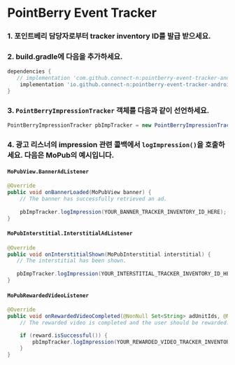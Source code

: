 # PointBerry Event Tracker

### 1. 포인트베리 담당자로부터 tracker inventory ID를 발급 받으세요.

### 2. build.gradle에 다음을 추가하세요.
~~~groovy
dependencies {
   // implementation 'com.github.connect-n:pointberry-event-tracker-android:1.0.3'
    implementation 'io.github.connect-n:pointberry-event-tracker-android:1.0.7'
}
~~~

### 3. `PointBerryImpressionTracker` 객체를 다음과 같이 선언하세요.
~~~java
PointBerryImpressionTracker pbImpTracker = new PointBerryImpressionTracker(getApplicationContext());
~~~

### 4. 광고 리스너의 impression 관련 콜백에서 `logImpression()`을 호출하세요. 다음은 MoPub의 예시입니다.

#### `MoPubView.BannerAdListener`
~~~java
@Override
public void onBannerLoaded(MoPubView banner) {
    // The banner has successfully retrieved an ad.
    
    pbImpTracker.logImpression(YOUR_BANNER_TRACKER_INVENTORY_ID_HERE); // FIXME: 발급 받은 배너 tracker invertory ID를 넣으세요.
}
~~~

#### `MoPubInterstitial.InterstitialAdListener`
~~~java
@Override
public void onInterstitialShown(MoPubInterstitial interstitial) {
   // The interstitial has been shown.
   
   pbImpTracker.logImpression(YOUR_INTERSTITIAL_TRACKER_INVENTORY_ID_HERE); // FIXME: 발급 받은 인터스티셜 tracker invertory ID를 넣으세요.
}
~~~

#### `MoPubRewardedVideoListener`
~~~java
@Override
public void onRewardedVideoCompleted(@NonNull Set<String> adUnitIds, @NonNull MoPubReward reward) {
    // The rewarded video is completed and the user should be rewarded.

    if (reward.isSuccessful()) {
        pbImpTracker.logImpression(YOUR_REWARDED_VIDEO_TRACKER_INVENTORY_ID_HERE); // FIXME: 발급 받은 리워드 비디오 tracker invertory ID를 넣으세요.
    }
}
~~~
